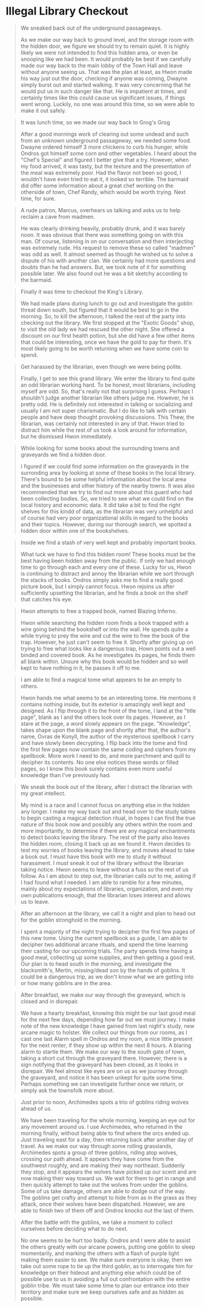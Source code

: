 # Illegal Library Checkout

>We sneaked back out of the underground passageways.
>
>As we make our way back to ground level, and the storage room with the hidden door, we figure we should try to remain quiet. It is highly likely we were not intended to find this hidden area, or even be snooping like we had been. It would probably be best if we carefully made our way back to the main lobby of the Town Hall and leave without anyone seeing us. That was the plan at least, as Hwon made his way just out the door, checking if anyone was coming, Dwayne simply burst out and started walking. It was very concerning that he would put us in such danger like that. He is impatient at times, and certainly times like this could cause us significant issues, if things went wrong. Luckily, no one was around this time, so we were able to make it out safely.

>It was lunch time, so we made our way back to Grog's Grog
>
>After a good mornings work of clearing out some undead and such from an unknown underground passageway, we needed some food. Dwayne ordered himself 3 more chickens to curb his hunger, while Ondros got himself some corn and other vegetables. I heard about the "Chef's Special" and figured I better give that a try. However, when my food arrived, it was tasty, but the texture and the presentation of the meal was extremely poor. Had the flavor not been so good, I wouldn't have even tried to eat it, it looked so terrible. The barmaid did offer some information about a great chef working on the otherside of town, Chef Randy, which would be worth trying. Next time, for sure.

>A rude patron, Marcus, overhears us talking and asks us to help reclaim a cave from madmen.
>
>He was clearly drinking heavily, probably drunk, and it was barely noon. It was obvious that there was something going on with this man. Of course, listening in on our conversation and then interjecting was extremely rude. His request to remove these so called "madmen" was odd as well. It almost seemed as though he wished us to solve a dispute of his with another clan. We certainly had more questions and doubts than he had answers. But, we took note of it for something possible later. We also found out he was a bit sketchy according to the barmaid.

>Finally it was time to checkout the King's Library.
>
>We had made plans during lunch to go out and investigate the goblin threat down south, but figured that it would be best to go in the morning. So, to kill the afternoon, I talked the rest of the party into checking out the library. We first stopped at the "Exotic Goods" shop, to visit the old lady we had rescued the other night. She offered a discount on our first health potion, but she did have a few other items that could be interesting, once we have the gold to pay for them. It's most likely going to be worth returning when we have some coin to spend.

>Get harassed by the librarian, even though we were being polite.
>
>Finally, I get to see this grand library. We enter the library to find quite an odd librarian working hard. To be honest, most librarians, including myself are odd. So, that's really not that surprising I guess. Perhaps I shouldn't judge another librarian like others judge me. However, he is pretty odd. He is definitely not interested in talking or socializing and usually I am not super charismatic. But I do like to talk with certain people and have deep thought provoking discussions. This Thew, the librarian, was certainly not interested in any of that. Hwon tried to distract him while the rest of us took a look around for information, but he dismissed Hwon immediately.

>While looking for some books about the surrounding towns and graveyards we find a hidden door.
>
>I figured if we could find some information on the graveyards in the surronding area by looking at some of these books in the local library. There's bound to be some helpful information about the local area and the businesses and other history of the nearby towns. It was also recommended that we try to find out more about this guard who had been collecting bodies. So, we tried to see what we could find on the local history and economic data. It did take a bit to find the right shelves for this kindd of data, as the librarian was very unhelpful and of course had very poor organizational skills in regard to the books and their topics. However, during our thorough search, we spotted a hidden door within one of the bookshelves.

>Inside we find a stash of very well kept and probably important books.
>
>What luck we have to find this hidden room! These books must be the best having been hidden away from the public. If only we had enough time to go through each and every one of these. Lucky for us, Hwon is continuing to distract and annoy the librarian while we sort through the stacks of books. Ondros simply asks me to find a really good picture book, but I simply cannot focus. Hwon rejoins us after sufficiently upsetting the librarian, and he finds a book on the shelf that catches his eye.

>Hwon attempts to free a trapped book, named Blazing Inferno.
>
>Hwon while searching the hidden room finds a book trapped with a wire going behind the bookshelf or into the wall. He spends quite a while trying to prey the wire and cut the wire to free the book of the trap. However, he just can't seem to free it. Shortly after giving up on trying to free what looks like a dangerous trap, Hown points out a well binded and covered book. As he investigates its pages, he finds them all blank within. Unsure why this book would be hidden and so well kept to have nothing in it, he passes it off to me.

>I am able to find a magical tome what appears to be an empty to others.
>
>Hwon hands me what seems to be an interesting tome. He mentions it contains nothing inside, but its exterior is amazingly well kept and designed. As I flip through it to the front of the tome, I land at the "title page", blank as I and the others look over its pages. However, as I stare at the page, a word slowly appears on the page. "Knowledge", takes shape upon the blank page and shortly after that, the author's name, Ovras de Konyll, the author of the mysterious spellbook I carry and have slowly been decrypting. I flip back into the tome and find the first few pages now contain the same coding and ciphers from my spellbook. More work I need to do, and more parchment and quill to decipher its contents. No one else notices these words or filled pages, so I know this book surely contains even more useful knowledge than I've previously had.

>We sneak the book out of the library, after I distract the librarian with my great intellect.
>
>My mind is a race and I cannot focus on anything else in the hidden any longer. I make my way back out and head over to the study tables to begin casting a magical detection ritual, in hopes I can find the true nature of this book now and possibly any others within the room and more importantly, to determine if there are any magical enchantments to detect books leaving the library. The rest of the party also leaves the hidden room, closing it back up as we found it. Hwon decides to test my worries of books leaving the library, and moves ahead to take a book out. I must have this book with me to study it without harassment. I must sneak it out of the library without the librarian taking notice. Hwon seems to leave without a fuss so the rest of us follow. As I am about to step out, the librarian calls out to me, asking if I had found what I needed. I am able to ramble for a few minutes, mainly about my expectations of libraries, organization, and even my own publications enough, that the librarian loses interest and allows us to leave.

>After an afternoon at the library, we call it a night and plan to head out for the goblin stronghold in the morning.
>
>I spent a majority of the night trying to decipher the first few pages of this new tome. Using the current spellbook as a guide, I am able to decipher two additional arcane rituals, and spend the time learning their casting for our upcoming trials. The party spends time having a good meal, collecting up some supplies, and then getting a good rest. Our plan is to head south in the morning, and investigate the blacksmith's, Mertin, missing/dead son by the hands of goblins. It could be a dangerous trip, as we don't know what we are getting into or how many goblins are in the area.

>After breakfast, we make our way through the graveyard, which is closed and in disrepair.
>
>We have a hearty breakfast, knowing this might be our last good meal for the next few days, depending how far out we must journey. I make note of the new knowledge I have gained from last night's study, new arcane magic to holster. We collect our things from our rooms, as I cast one last Alarm spell in Ondros and my room, a nice little present for the next renter, if they show up within the next 8 hours. A blaring alarm to startle them. We make our way to the south gate of town, taking a short cut through the graveyard there. However, there is a sign notifying that the graveyard has been closed, as it looks in disrepair. We feel almost like eyes are on us as we journey through the graveyard, and notice it has been unkept for quite some time. Perhaps something we can investigate further once we return, or simply ask the townsfolk more about.

>Just prior to noon, Archimedes spots a trio of goblins riding wolves ahead of us.
>
>We have been traveling for the whole morning, keeping an eye out for any movement around us. I use Archimedes, who returned in the morning finally, without being able to find where the orcs ended up. Just traveling east for a day, then returning back after another day of travel. As we make our way through some rolling grasslands, Archimedes spots a group of three goblins, riding atop wolves, crossing our path ahead. It appears they have come from the southwest roughly, and are making their way northeast. Suddenly they stop, and it appears the wolves have picked up our scent and are now making their way toward us. We wait for them to get in range and then quickly attempt to take out the wolves from under the goblins. Some of us take damage, others are able to dodge out of the way. The goblins get crafty and attempt to hide from as in the grass as they attack, once their wolves have been dispatched. However, we are able to finish two of them off and Ondros knocks out the last of them.

>After the battle with the goblins, we take a moment to collect ourselves before deciding what to do next.
>
>No one seems to be hurt too badly. Ondros and I were able to assist the others greatly with our arcane powers, putting one goblin to sleep momentarily, and marking the others with a flash of purple light making them easier to see. We make sure everyone is okay, then we take out some rope to tie up the third goblin, as to interrogate him for knowledge on their hideout and anything else which could be of possible use to us in avoiding a full out confrontation with the entire goblin tribe. We must take some time to plan our entrance into their territory and make sure we keep ourselves safe and as hidden as possible.

